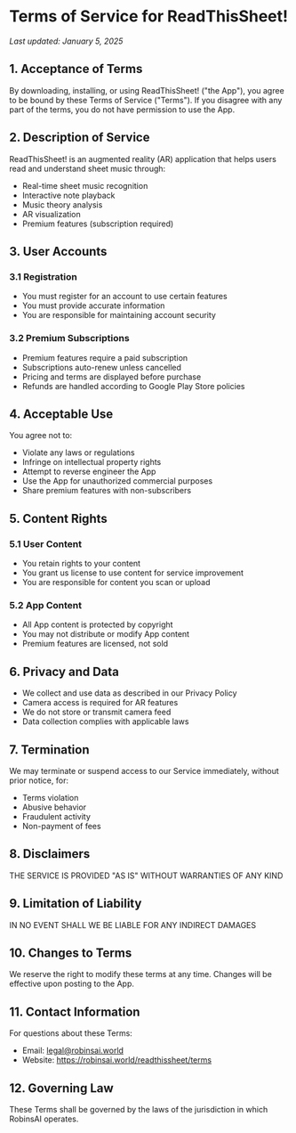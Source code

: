 # Terms of Service for ReadThisSheet!

*Last updated: January 5, 2025*

## 1. Acceptance of Terms
By downloading, installing, or using ReadThisSheet! ("the App"), you agree to be bound by these Terms of Service ("Terms"). If you disagree with any part of the terms, you do not have permission to use the App.

## 2. Description of Service
ReadThisSheet! is an augmented reality (AR) application that helps users read and understand sheet music through:
- Real-time sheet music recognition
- Interactive note playback
- Music theory analysis
- AR visualization
- Premium features (subscription required)

## 3. User Accounts
### 3.1 Registration
- You must register for an account to use certain features
- You must provide accurate information
- You are responsible for maintaining account security

### 3.2 Premium Subscriptions
- Premium features require a paid subscription
- Subscriptions auto-renew unless cancelled
- Pricing and terms are displayed before purchase
- Refunds are handled according to Google Play Store policies

## 4. Acceptable Use
You agree not to:
- Violate any laws or regulations
- Infringe on intellectual property rights
- Attempt to reverse engineer the App
- Use the App for unauthorized commercial purposes
- Share premium features with non-subscribers

## 5. Content Rights
### 5.1 User Content
- You retain rights to your content
- You grant us license to use content for service improvement
- You are responsible for content you scan or upload

### 5.2 App Content
- All App content is protected by copyright
- You may not distribute or modify App content
- Premium features are licensed, not sold

## 6. Privacy and Data
- We collect and use data as described in our Privacy Policy
- Camera access is required for AR features
- We do not store or transmit camera feed
- Data collection complies with applicable laws

## 7. Termination
We may terminate or suspend access to our Service immediately, without prior notice, for:
- Terms violation
- Abusive behavior
- Fraudulent activity
- Non-payment of fees

## 8. Disclaimers
THE SERVICE IS PROVIDED "AS IS" WITHOUT WARRANTIES OF ANY KIND

## 9. Limitation of Liability
IN NO EVENT SHALL WE BE LIABLE FOR ANY INDIRECT DAMAGES

## 10. Changes to Terms
We reserve the right to modify these terms at any time. Changes will be effective upon posting to the App.

## 11. Contact Information
For questions about these Terms:
- Email: legal@robinsai.world
- Website: https://robinsai.world/readthissheet/terms

## 12. Governing Law
These Terms shall be governed by the laws of the jurisdiction in which RobinsAI operates.
